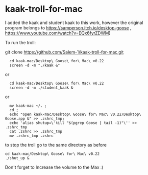 # kaak-troll-for-mac
I added the kaak and student kaak to this work, however the original program belongs to https://samperson.itch.io/desktop-goose , https://www.youtube.com/watch?v=EQx6fyrZDWM)

To run the troll:

git clone https://github.com/Salem-1/kaak-troll-for-mac.git
```
  cd kaak-mac/Desktop\ Goose\ for\ Mac\ v0.22
  screen -d -m "./kaak &"
```
or
```
  cd kaak-mac/Desktop\ Goose\ for\ Mac\ v0.22
  screen -d -m ./student_kaak &
```
or 
```
  mv kaak-mac ~/. ;
  cd ;
  echo "open kaak-mac/Desktop\ Goose\ for\ Mac\ v0.22/Desktop\ Goose.app &" >> .zshrc_tmp;
  echo 'alias shutup=\'kill "$(pgrep Goose | tail -1)"\'' >> .zshrc_tmp
  cat .zshrc >> .zshrc_tmp
  mv .zshrc_tmp .zshrc
```
to stop the troll go to the same directory as before
  ```
  cd kaak-mac/Desktop\ Goose\ for\ Mac\ v0.22
  ./shut_up &
```

Don't forget to Increase the volume to the Max :)
